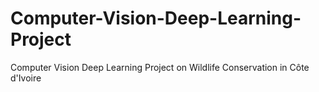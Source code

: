 # Computer-Vision-Deep-Learning-Project
 Computer Vision Deep Learning Project on Wildlife Conservation in Côte d'Ivoire
